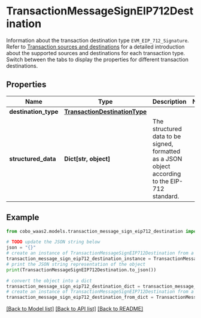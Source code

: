 # TransactionMessageSignEIP712Destination

Information about the transaction destination type `EVM_EIP_712_Signature`. Refer to [Transaction sources and destinations](https://www.cobo.com/developers/v2/guides/transactions/sources-and-destinations) for a detailed introduction about the supported sources and destinations for each transaction type.  Switch between the tabs to display the properties for different transaction destinations. 

## Properties

Name | Type | Description | Notes
------------ | ------------- | ------------- | -------------
**destination_type** | [**TransactionDestinationType**](TransactionDestinationType.md) |  | 
**structured_data** | **Dict[str, object]** | The structured data to be signed, formatted as a JSON object according to the EIP-712 standard. | 

## Example

```python
from cobo_waas2.models.transaction_message_sign_eip712_destination import TransactionMessageSignEIP712Destination

# TODO update the JSON string below
json = "{}"
# create an instance of TransactionMessageSignEIP712Destination from a JSON string
transaction_message_sign_eip712_destination_instance = TransactionMessageSignEIP712Destination.from_json(json)
# print the JSON string representation of the object
print(TransactionMessageSignEIP712Destination.to_json())

# convert the object into a dict
transaction_message_sign_eip712_destination_dict = transaction_message_sign_eip712_destination_instance.to_dict()
# create an instance of TransactionMessageSignEIP712Destination from a dict
transaction_message_sign_eip712_destination_from_dict = TransactionMessageSignEIP712Destination.from_dict(transaction_message_sign_eip712_destination_dict)
```
[[Back to Model list]](../README.md#documentation-for-models) [[Back to API list]](../README.md#documentation-for-api-endpoints) [[Back to README]](../README.md)


